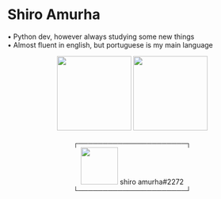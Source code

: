 # Shiro Amurha 
  
• Python dev, however always studying some new things <br>
• Almost fluent in english, but portuguese is my main language <br>
  
 
<div align="center">
  <img height="150cm" src="https://github-readme-stats.vercel.app/api?username=shiroamurha&show_icons=true&theme=dracula&PAT_1&include_all_commits=true&count_private=true"/>
  <img height="150cm" src="https://github-readme-stats.vercel.app/api/top-langs/?username=shiroamurha&layout=compact&langs_count=7&theme=dracula&PAT_1"/>
</div>

<div align=center>

┌──────────────────────┐<br>
<img style="lenght: 10px; width: 75px;" src="https://img.shields.io/badge/Discord-7289DA?style=for-the-badge&logo=discord&logoColor=white"> <a style="vertical-alignment: center">shiro amurha#2272</a>  <br>
└──────────────────────┘</div>

 
